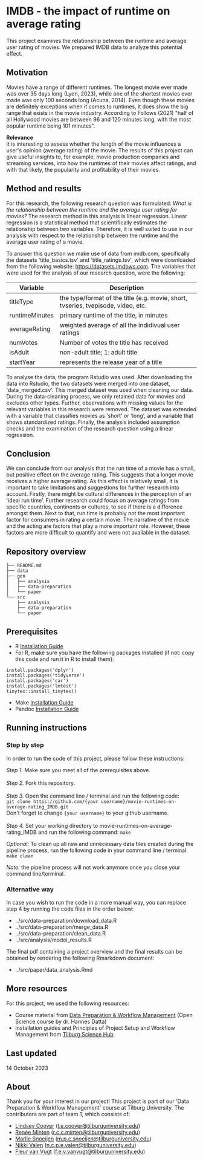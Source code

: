 # **IMDB - the impact of runtime on average rating**
This project examines the relationship between the runtime and average user rating of movies. We prepared IMDB data to analyze this potential effect.

## __Motivation__
Movies have a range of different runtimes. The longest movie ever made was over 35 days long (Lyon, 2023), while one of the shortest movies ever made was only 100 seconds long (Acuna, 2014). Even though these movies are definitely exceptions when it comes to runtimes, it does show the big range that exists in the movie industry. According to Follows (2021) "half of all Hollywood movies are between 96 and 120 minutes long, with the most popular runtime being 101 minutes". 

__Relevance__ </br>
It is interesting to assess whether the length of the movie influences a user's opinion (average rating) of the movie. The results of this project can give useful insights to, for example, movie production companies and streaming services, into how the runtimes of their movies affect ratings, and with that likely, the popularity and profitability of their movies.    

## __Method and results__
For this research, the following research question was formulated: *What is the relationship between the runtime and the average user rating for movies?* 
The research method in this analysis is linear regression. Linear regression is a statistical method that scientifically estimates the relationship between two variables. Therefore, it is well suited to use in our analysis with respect to the relationship between the runtime and the average user rating of a movie. 

To answer this question we make use of data from imdb.com, specifically the datasets 'title_basics.tsv' and 'title_ratings.tsv', which were downloaded from the following website: https://datasets.imdbws.com. 
The variables that were used for the analysis of our research question, were the following:

| Variable       | Description |
|------------|-----|
| titleType | the type/format of the title (e.g. movie, short, tvseries, tvepisode, video, etc.  |
| runtimeMinutes | primary runtime of the title, in minutes |
| averageRating | weighted average of all the indidivual user ratings |
| numVotes | Number of votes the title has received |
| isAdult | non-adult title; 1: adult title |
| startYear | represents the release year of a title |

To analyse the data, the program Rstudio was used. After downloading the data into Rstudio, the two datasets were merged into one dataset, 'data_merged.csv'. This merged dataset was used when cleaning our data. During the data-cleaning process, we only retained data for movies and excludes other types. Further, observations with missing values for the relevant variables in this research were removed. The dataset was extended with a variable that classifies movies as 'short' or 'long', and a variable that shows standardized ratings. Finally, the analysis included assumption checks and the examination of the research question using a linear regression.  

## __Conclusion__
We can conclude from our analysis that the run time of a movie has a small, but positive effect on the average rating. This suggests that a longer movie receives a higher average rating. As this effect is relatively small, it is important to take limitations and suggestions for further research into account. Firstly, there might be cultural differences in the perception of an 'ideal run time'. Further research could focus on average ratings from specific countries, continents or cultures, to see if there is a difference amongst them. Next to that, run time is probably not the most important factor for consumers in rating a certain movie. The narrative of the movie and the acting are factors that play a more important role. However, these factors are more difficult to quantify and were not available in the dataset.  

## __Repository overview__
```
├── README.md
├── data 
├── gen 
│   ├── analysis 
│   ├── data-preparation 
│   └── paper 
└── src 
    ├── analysis 
    ├── data-preparation 
    └── paper 
```

## __Prerequisites__
- R [Installation Guide](https://tilburgsciencehub.com/building-blocks/configure-your-computer/statistics-and-computation/r/)
- For R, make sure you have the following packages installed (if not: copy this code and run it in R to install them):
```
install.packages('dplyr')
install.packages('tidyverse')
install.packages('car')
install.packages('lmtest')
tinytex::install_tinytex() 
```
- Make [Installation Guide](https://tilburgsciencehub.com/building-blocks/configure-your-computer/automation-and-workflows/make/)
- Pandoc [Installation Guide](https://pandoc.org/installing.html)

## __Running instructions__
### __Step by step__
In order to run the code of this project, please follow these instructions:

_Step 1._ Make sure you meet all of the prerequisites above. </br></br>
_Step 2._ Fork this repository. </br></br>
_Step 3._ Open the command line / terminal and run the following code: </br>
```git clone https://github.com/{your username}/movie-runtimes-on-average-rating_IMDB.git``` </br>
Don't forget to change ```{your username}``` to your github username. </br></br>
_Step 4._ Set your working directory to movie-runtimes-on-average-rating_IMDB and run the following command: ```make``` </br>

_Optional:_ To clean up all raw and unnecessary data files created during the pipeline process, run the following code in your command line / terminal: ```make clean```

_Note:_ the pipeline process will not work anymore once you close your command line/terminal.

### Alternative way
In case you wish to run the code in a more manual way, you can replace step 4 by running the code files in the order below:
- ../src/data-preparation/download_data.R
- ../src/data-preparation/merge_data.R
- ../src/data-preparation/clean_data.R
- ../src/analysis/model_results.R

The final pdf containing a project overview and the final results can be obtained by rendering the following Rmarkdown document:
- ../src/paper/data_analysis.Rmd

## __More resources__
For this project, we used the following resources:
- Course material from [Data Preparation & Workflow Management](https://dprep.hannesdatta.com/) (Open Science course by dr. Hannes Datta)
- Installation guides and Principles of Project Setup and Workflow Management from [Tilburg Science Hub](https://tilburgsciencehub.com/tutorials/reproducible-research-and-automation/principles-of-project-setup-and-workflow-management/project-setup-overview/)

## __Last updated__
14 October 2023

## __About__
Thank you for your interest in our project! This project is part of our 'Data Preparation & Workflow Management' course at Tilburg University. The contributors are part of team 1, which consists of:
- [Lindsey Coover](https://github.com/lindseycoover) (l.e.coover@tilburguniversity.edu)
- [Renée Minten](https://github.com/ReneeMinten) (r.c.c.minten@tilburguniversity.edu)
- [Marlie Snoeijen](https://github.com/marliesnoeijen) (m.p.c.snoeijen@tilburguniversity.edu) 
- [Nikki Valen](https://github.com/NCPEValen) (n.c.p.e.valen@tilburguniversity.edu)
- [Fleur van Vugt](https://github.com/fleurvanvugt) (f.e.v.vanvugt@tilburguniversity.edu)
